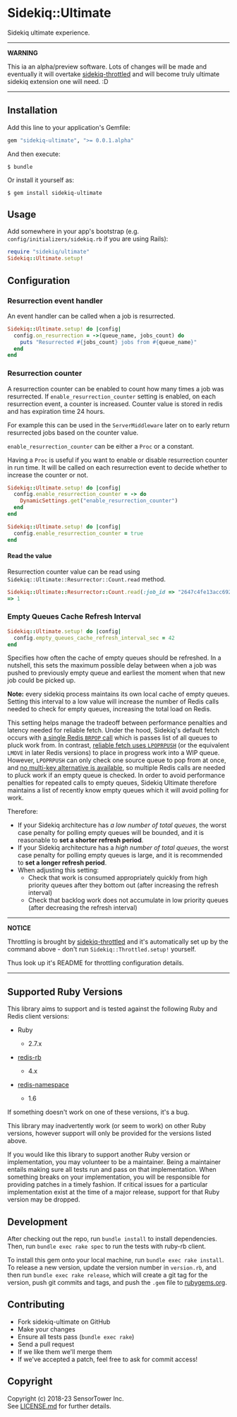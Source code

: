 # Sidekiq::Ultimate

Sidekiq ultimate experience.

---

**WARNING**

This ia an alpha/preview software. Lots of changes will be made and eventually
it will overtake [sidekiq-throttled][] and will become truly ultimate sidekiq
extension one will need. :D

---


## Installation

Add this line to your application's Gemfile:

```ruby
gem "sidekiq-ultimate", ">= 0.0.1.alpha"
```

And then execute:

    $ bundle

Or install it yourself as:

    $ gem install sidekiq-ultimate


## Usage

Add somewhere in your app's bootstrap (e.g. `config/initializers/sidekiq.rb` if
you are using Rails):

``` ruby
require "sidekiq/ultimate"
Sidekiq::Ultimate.setup!
```

## Configuration

### Resurrection event handler

An event handler can be called when a job is resurrected.

```ruby
Sidekiq::Ultimate.setup! do |config|
  config.on_resurrection = ->(queue_name, jobs_count) do
    puts "Resurrected #{jobs_count} jobs from #{queue_name}"
  end
end
```

### Resurrection counter

A resurrection counter can be enabled to count how many times a job was resurrected. If `enable_resurrection_counter` setting is enabled, on each resurrection event, a counter is increased. Counter value is stored in redis and has expiration time 24 hours. 

For example this can be used in the `ServerMiddleware` later on to early return resurrected jobs based on the counter value.

`enable_resurrection_counter` can be either a `Proc` or a constant. 

Having a `Proc` is useful if you want to enable or disable resurrection counter in run time. It will be called on each 
resurrection event to decide whether to increase the counter or not.

```ruby
Sidekiq::Ultimate.setup! do |config|
  config.enable_resurrection_counter = -> do
    DynamicSettings.get("enable_resurrection_counter")
  end
end

Sidekiq::Ultimate.setup! do |config|
  config.enable_resurrection_counter = true
end
```

#### Read the value

Resurrection counter value can be read using `Sidekiq::Ultimate::Resurrector::Count.read` method.

```ruby
Sidekiq::Ultimate::Resurrector::Count.read(:job_id => "2647c4fe13acc692326bd4c2")
=> 1
```

### Empty Queues Cache Refresh Interval

```ruby
Sidekiq::Ultimate.setup! do |config|
  config.empty_queues_cache_refresh_interval_sec = 42
end
```

Specifies how often the cache of empty queues should be refreshed.
In a nutshell, this sets the maximum possible delay between when a job was pushed to previously empty queue and earliest the moment when that new job could be picked up.

**Note:** every sidekiq process maintains its own local cache of empty queues.
Setting this interval to a low value will increase the number of Redis calls needed to check for empty queues, increasing the total load on Redis.

This setting helps manage the tradeoff between performance penalties and latency needed for reliable fetch.
Under the hood, Sidekiq's default fetch occurs with [a single Redis `BRPOP` call](https://redis.io/commands/brpop/) which is passes list of all queues to pluck work from.
In contrast, [reliable fetch uses `LPOPRPUSH`](https://redis.io/commands/rpoplpush/) (or the equivalent `LMOVE` in later Redis versions) to place in progress work into a WIP queue.
However, `LPOPRPUSH` can only check one source queue to pop from at once, and [no multi-key alternative is available](https://github.com/redis/redis/issues/1785), so multiple Redis calls are needed to pluck work if an empty queue is checked.
In order to avoid performance penalties for repeated calls to empty queues, Sidekiq Ultimate therefore maintains a list of recently know empty queues which it will avoid polling for work.

Therefore:
- If your Sidekiq architecture has *a low number of total queues*, the worst case penalty for polling empty queues will be bounded, and it is reasonable to **set a shorter refresh period**.
- If your Sidekiq architecture has a *high number of total queues*, the worst case penalty for polling empty queues is large, and it is recommended to **set a longer refresh period**.
- When adjusting this setting:
    - Check that work is consumed appropriately quickly from high priority queues after they bottom out (after increasing the refresh interval)
    - Check that backlog work does not accumulate in low priority queues (after decreasing the refresh interval)


---

**NOTICE**

Throttling is brought by [sidekiq-throttled][] and it's automatically set up
by the command above - don't run `Sidekiq::Throttled.setup!` yourself.

Thus look up it's README for throttling configuration details.

---


## Supported Ruby Versions

This library aims to support and is tested against the following Ruby and Redis client versions:

* Ruby
  * 2.7.x

* [redis-rb](https://github.com/redis/redis-rb)
  * 4.x

* [redis-namespace](https://github.com/resque/redis-namespace)
  * 1.6


If something doesn't work on one of these versions, it's a bug.

This library may inadvertently work (or seem to work) on other Ruby versions,
however support will only be provided for the versions listed above.

If you would like this library to support another Ruby version or
implementation, you may volunteer to be a maintainer. Being a maintainer
entails making sure all tests run and pass on that implementation. When
something breaks on your implementation, you will be responsible for providing
patches in a timely fashion. If critical issues for a particular implementation
exist at the time of a major release, support for that Ruby version may be
dropped.


## Development

After checking out the repo, run `bundle install` to install dependencies.
Then, run `bundle exec rake spec` to run the tests with ruby-rb client.

To install this gem onto your local machine, run `bundle exec rake install`.
To release a new version, update the version number in `version.rb`, and then
run `bundle exec rake release`, which will create a git tag for the version,
push git commits and tags, and push the `.gem` file to [rubygems.org][].


## Contributing

* Fork sidekiq-ultimate on GitHub
* Make your changes
* Ensure all tests pass (`bundle exec rake`)
* Send a pull request
* If we like them we'll merge them
* If we've accepted a patch, feel free to ask for commit access!


## Copyright

Copyright (c) 2018-23 SensorTower Inc.<br>
See [LICENSE.md][] for further details.


[rubygems.org]: https://rubygems.org
[LICENSE.md]: https://github.com/sensortower/sidekiq-ultimate/blob/master/LICENSE.txt
[sidekiq-throttled]: https://github.com/ixti/sidekiq-throttled
